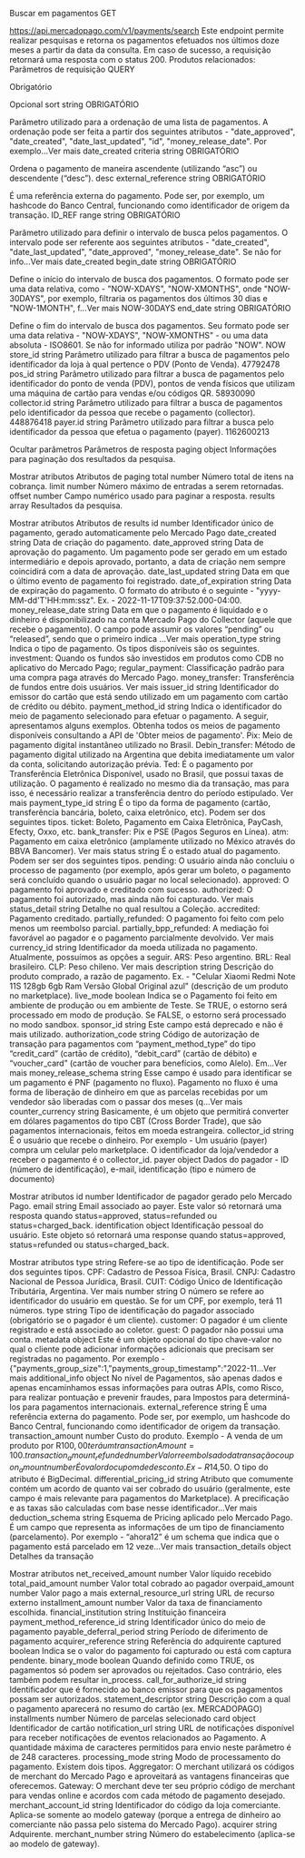 Buscar em pagamentos
GET

https://api.mercadopago.com/v1/payments/search
Este endpoint permite realizar pesquisas e retorna os pagamentos efetuados nos últimos doze meses a partir da data da consulta. Em caso de sucesso, a requisição retornará uma resposta com o status 200.
Produtos relacionados:
Parâmetros de requisição
QUERY

Obrigatório

Opcional
sort
string
OBRIGATÓRIO

Parâmetro utilizado para a ordenação de uma lista de pagamentos. A ordenação pode ser feita a partir dos seguintes atributos - "date_approved", "date_created", "date_last_updated", "id", "money_release_date". Por exemplo...Ver mais
date_created
criteria
string
OBRIGATÓRIO

Ordena o pagamento de maneira ascendente (utilizando “asc”) ou descendente (“desc”).
desc
external_reference
string
OBRIGATÓRIO

É uma referência externa do pagamento. Pode ser, por exemplo, um hashcode do Banco Central, funcionando como identificador de origem da transação.
ID_REF
range
string
OBRIGATÓRIO

Parâmetro utilizado para definir o intervalo de busca pelos pagamentos. O intervalo pode ser referente aos seguintes atributos - "date_created", "date_last_updated", "date_approved", "money_release_date". Se não for info...Ver mais
date_created
begin_date
string
OBRIGATÓRIO

Define o início do intervalo de busca dos pagamentos. O formato pode ser uma data relativa, como - "NOW-XDAYS", "NOW-XMONTHS", onde "NOW-30DAYS", por exemplo, filtraria os pagamentos dos últimos 30 dias e "NOW-1MONTH", f...Ver mais
NOW-30DAYS
end_date
string
OBRIGATÓRIO

Define o fim do intervalo de busca dos pagamentos. Seu formato pode ser uma data relativa - "NOW-XDAYS", "NOW-XMONTHS" - ou uma data absoluta - ISO8601. Se não for informado utiliza por padrão "NOW".
NOW
store_id
string
Parâmetro utilizado para filtrar a busca de pagamentos pelo identificador da loja à qual pertence o PDV (Ponto de Venda).
47792478
pos_id
string
Parâmetro utilizado para filtrar a busca de pagamentos pelo identificador do ponto de venda (PDV), pontos de venda físicos que utilizam uma máquina de cartão para vendas e/ou códigos QR.
58930090
collector.id
string
Parâmetro utilizado para filtrar a busca de pagamentos pelo identificador da pessoa que recebe o pagamento (collector).
448876418
payer.id
string
Parâmetro utilizado para filtrar a busca pelo identificador da pessoa que efetua o pagamento (payer).
1162600213

Ocultar parâmetros
Parâmetros de resposta
paging
object
Informações para paginação dos resultados da pesquisa.

Mostrar atributos
Atributos de paging
total
number
Número total de itens na cobrança.
limit
number
Número máximo de entradas a serem retornadas.
offset
number
Campo numérico usado para paginar a resposta.
results
array
Resultados da pesquisa.

Mostrar atributos
Atributos de results
id
number
Identificador único de pagamento, gerado automaticamente pelo Mercado Pago
date_created
string
Data de criação do pagamento.
date_approved
string
Data de aprovação do pagamento. Um pagamento pode ser gerado em um estado intermediário e depois aprovado, portanto, a data de criação nem sempre coincidirá com a data de aprovação.
date_last_updated
string
Data em que o último evento de pagamento foi registrado.
date_of_expiration
string
Data de expiração do pagamento. O formato do atributo é o seguinte - "yyyy-MM-dd'T'HH:mm:ssz". Ex. - 2022-11-17T09:37:52.000-04:00.
money_release_date
string
Data em que o pagamento é liquidado e o dinheiro é disponibilizado na conta Mercado Pago do Collector (aquele que recebe o pagamento). O campo pode assumir os valores “pending” ou “released”, sendo que o primeiro indica ...Ver mais
operation_type
string
Indica o tipo de pagamento. Os tipos disponíveis são os seguintes.
investment: Quando os fundos são investidos em produtos como CDB no aplicativo do Mercado Pago;
regular_payment: Classificação padrão para uma compra paga através do Mercado Pago.
money_transfer: Transferência de fundos entre dois usuários.
Ver mais
issuer_id
string
Identificador do emissor do cartão que está sendo utilizado em um pagamento com cartão de crédito ou débito.
payment_method_id
string
Indica o identificador do meio de pagamento selecionado para efetuar o pagamento. A seguir, apresentamos alguns exemplos. Obtenha todos os meios de pagamento disponíveis consultando a API de 'Obter meios de pagamento'.
Pix: Meio de pagamento digital instantâneo utilizado no Brasil.
Debin_transfer: Método de pagamento digital utilizado na Argentina que debita imediatamente um valor da conta, solicitando autorização prévia.
Ted: É o pagamento por Transferência Eletrônica Disponível, usado no Brasil, que possui taxas de utilização. O pagamento é realizado no mesmo dia da transação, mas para isso, é necessário realizar a transferência dentro do período estipulado.
Ver mais
payment_type_id
string
É o tipo da forma de pagamento (cartão, transferência bancária, boleto, caixa eletrônico, etc). Podem ser dos seguintes tipos.
ticket: Boleto, Pagamento em Caixa Eletrônica, PayCash, Efecty, Oxxo, etc.
bank_transfer: Pix e PSE (Pagos Seguros en Línea).
atm: Pagamento em caixa eletrônico (amplamente utilizado no México através do BBVA Bancomer).
Ver mais
status
string
É o estado atual do pagamento. Podem ser ser dos seguintes tipos.
pending: O usuário ainda não concluiu o processo de pagamento (por exemplo, após gerar um boleto, o pagamento será concluído quando o usuário pagar no local selecionado).
approved: O pagamento foi aprovado e creditado com sucesso.
authorized: O pagamento foi autorizado, mas ainda não foi capturado.
Ver mais
status_detail
string
Detalhe no qual resultou a Coleção.
accredited: Pagamento creditado.
partially_refunded: O pagamento foi feito com pelo menos um reembolso parcial.
partially_bpp_refunded: A mediação foi favorável ao pagador e o pagamento parcialmente devolvido.
Ver mais
currency_id
string
Identificador da moeda utilizada no pagamento. Atualmente, possuímos as opções a seguir.
ARS: Peso argentino.
BRL: Real brasileiro.
CLP: Peso chileno.
Ver mais
description
string
Descrição do produto comprado, a razão de pagamento. Ex. - "Celular Xiaomi Redmi Note 11S 128gb 6gb Ram Versão Global Original azul" (descrição de um produto no marketplace).
live_mode
boolean
Indica se o Pagamento foi feito em ambiente de produção ou em ambiente de Teste. Se TRUE, o estorno será processado em modo de produção. Se FALSE, o estorno será processado no modo sandbox.
sponsor_id
string
Este campo está deprecado e não é mais utilizado.
authorization_code
string
Código de autorização de transação para pagamentos com “payment_method_type” do tipo “credit_card” (cartão de crédito), “debit_card” (cartão de débito) e “voucher_card” (cartão de voucher para benefícios, como Alelo). Em...Ver mais
money_release_schema
string
Esse campo é usado para identificar se um pagamento é PNF (pagamento no fluxo). Pagamento no fluxo é uma forma de liberação de dinheiro em que as parcelas recebidas por um vendedor são liberadas com o passar dos meses (q...Ver mais
counter_currency
string
Basicamente, é um objeto que permitirá converter em dólares pagamentos do tipo CBT (Cross Border Trade), que são pagamentos internacionais, feitos em moeda estrangeira.
collector_id
string
É o usuário que recebe o dinheiro. Por exemplo - Um usuário (payer) compra um celular pelo marketplace. O identificador da loja/vendedor a receber o pagamento é o collector_id.
payer
object
Dados do pagador - ID (número de identificação), e-mail, identificação (tipo e número de documento)

Mostrar atributos
id
number
Identificador de pagador gerado pelo Mercado Pago.
email
string
Email associado ao payer. Este valor só retornará uma resposta quando status=approved, status=refunded ou status=charged_back.
identification
object
Identificação pessoal do usuário. Este objeto só retornará uma response quando status=approved, status=refunded ou status=charged_back.

Mostrar atributos
type
string
Refere-se ao tipo de identificação. Pode ser dos seguintes tipos.
CPF: Cadastro de Pessoa Física, Brasil.
CNPJ: Cadastro Nacional de Pessoa Jurídica, Brasil.
CUIT: Código Único de Identificação Tributária, Argentina.
Ver mais
number
string
O número se refere ao identificador do usuário em questão. Se for um CPF, por exemplo, terá 11 números.
type
string
Tipo de identificação do pagador associado (obrigatório se o pagador é um cliente).
customer: O pagador é um cliente registrado e está associado ao coletor.
guest: O pagador não possui uma conta.
metadata
object
Este é um objeto opcional do tipo chave-valor no qual o cliente pode adicionar informações adicionais que precisam ser registradas no pagamento. Por exemplo - {"payments_group_size":1,"payments_group_timestamp":"2022-11...Ver mais
additional_info
object
No nível de Pagamentos, são apenas dados e apenas encaminhamos essas informações para outras APIs, como Risco, para realizar pontuação e prevenir fraudes, para Impostos para determiná-los para pagamentos internacionais.
external_reference
string
É uma referência externa do pagamento. Pode ser, por exemplo, um hashcode do Banco Central, funcionando como identificador de origem da transação.
transaction_amount
number
Custo do produto. Exemplo - A venda de um produto por R$100,00 terá um transactionAmount = 100.
transaction_amount_refunded
number
Valor reembolsado da transação
coupon_amount
number
É o valor do cupom de desconto. Ex - R$14,50. O tipo do atributo é BigDecimal.
differential_pricing_id
string
Atributo que comumente contém um acordo de quanto vai ser cobrado do usuário (geralmente, este campo é mais relevante para pagamentos do Marketplace). A precificação e as taxas são calculadas com base nesse identificador...Ver mais
deduction_schema
string
Esquema de Pricing aplicado pelo Mercado Pago. É um campo que representa as informações de um tipo de financiamento (parcelamento). Por exemplo - “ahora12” é um schema que indica que o pagamento está parcelado em 12 veze...Ver mais
transaction_details
object
Detalhes da transação

Mostrar atributos
net_received_amount
number
Valor líquido recebido
total_paid_amount
number
Valor total cobrado ao pagador
overpaid_amount
number
Valor pago a mais
external_resource_url
string
URL de recurso externo
installment_amount
number
Valor da taxa de financiamento escolhida.
financial_institution
string
Instituição financeira
payment_method_reference_id
string
Identificador único do meio de pagamento
payable_deferral_period
string
Período de diferimento de pagamento
acquirer_reference
string
Referência do adquirente
captured
boolean
Indica se o valor do pagamento foi capturado ou está com captura pendente.
binary_mode
boolean
Quando definido como TRUE, os pagamentos só podem ser aprovados ou rejeitados. Caso contrário, eles também podem resultar in_process.
call_for_authorize_id
string
Identificador que é fornecido ao banco emissor para que os pagamentos possam ser autorizados.
statement_descriptor
string
Descrição com a qual o pagamento aparecerá no resumo do cartão (ex. MERCADOPAGO)
installments
number
Número de parcelas selecionado
card
object
Identificador de cartão
notification_url
string
URL de notificações disponível para receber notificações de eventos relacionados ao Pagamento. A quantidade máxima de caracteres permitidos para envio neste parâmetro é de 248 caracteres.
processing_mode
string
Modo de processamento do pagamento. Existem dois tipos.
Aggregator: O merchant utilizará os códigos de merchant do Mercado Pago e aproveitará as vantagens financeiras que oferecemos.
Gateway: O merchant deve ter seu próprio código de merchant para vendas online e acordos com cada método de pagamento desejado.
merchant_account_id
string
Identificador do código da loja comerciante. Aplica-se somente ao modelo gateway (porque a entrega de dinheiro ao comerciante não passa pelo sistema do Mercado Pago).
acquirer
string
Adquirente.
merchant_number
string
Número do estabelecimento (aplica-se ao modelo de gateway).